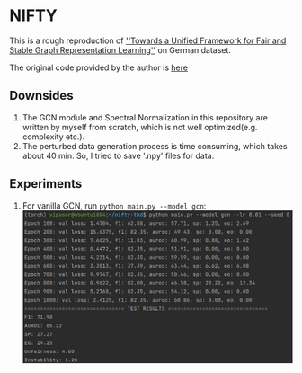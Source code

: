 # NIFTY
This is a rough reproduction of [''Towards a Unified Framework for Fair and Stable Graph Representation Learning''](https://arxiv.org/pdf/2102.13186.pdf) on German dataset.

The original code provided by the author is [here](https://github.com/chirag126/nifty)

## Downsides
1. The GCN module and Spectral Normalization in this repository are written by myself from scratch, which is not well optimized(e.g. complexity etc.).
2. The perturbed data generation process is time consuming, which takes about 40 min. So, I tried to save '.npy' files for data.

## Experiments
1. For vanilla GCN, run `python main.py --model gcn`: ![pic1](./gcn_res.jpg)
